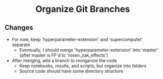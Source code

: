 # <center> Organize Git Branches </center>

## Changes
- For now, keep 'hyperparameter-extension' and 'supercomputer' separate
    * Eventually, I should merge 'hyperparameter-extension' into 'master' (after master is FF'd to 'rosen_zak_effects')
- After merging, add a branch to reorganize the code
    * Keep notebooks, results, and scripts, but organize into folders
    * Source code should have some directory structure